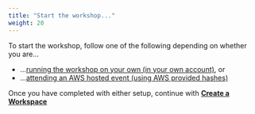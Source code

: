 ```yaml
---
title: "Start the workshop..."
weight: 20
---
```


To start the workshop, follow one of the following depending on whether you are...

* ...[running the workshop on your own (in your own account)](./020_prerequisites/self_paced.html), or
* ...[attending an AWS hosted event (using AWS provided hashes)](./020_prerequisites/aws_event.html)

Once you have completed with either setup, continue with [**Create a Workspace**](./workspace/workspace)
